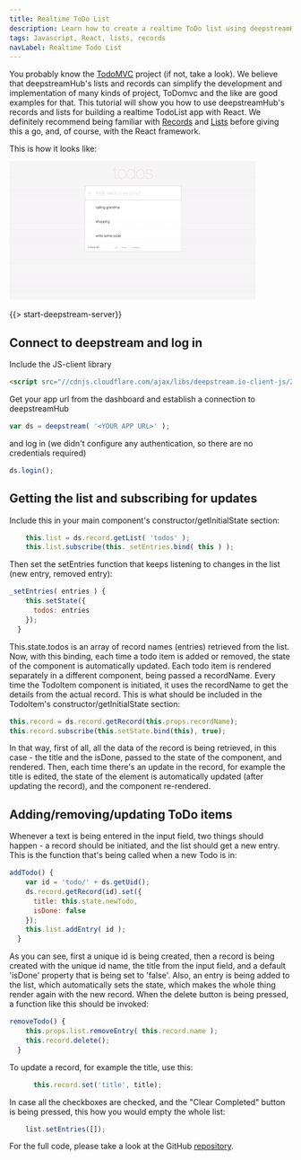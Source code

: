 ```yaml
---
title: Realtime ToDo List
description: Learn how to create a realtime ToDo list using deepstreamHub technology
tags: Javascript, React, lists, records
navLabel: Realtime Todo List
---
```


You probably know the [TodoMVC](http://todomvc.com/) project (if not, take a look). We believe that deepstreamHub's lists and records can simplify the development and implementation of many kinds of project, ToDomvc and the like are good examples for that.
This tutorial will show you how to use deepstreamHub's records and lists for building a realtime TodoList app with React.
We definitely recommend being familiar with [Records](/tutorials/guides/records) and [Lists](/tutorials/guides/lists/) before giving this a go, and, of course, with the React framework.

This is how it looks like:

![todoMVC gif](todoMVC.gif)

{{> start-deepstream-server}}

## Connect to deepstream and log in

Include the JS-client library

```html
<script src="//cdnjs.cloudflare.com/ajax/libs/deepstream.io-client-js/2.1.1/deepstream.js"></script>
```

Get your app url from the dashboard and establish a connection to deepstreamHub

```javascript
var ds = deepstream( '<YOUR APP URL>' );
```

and log in (we didn't configure any authentication, so there are no credentials required)

```javascript
ds.login();
```


## Getting the list and subscribing for updates

Include this in your main component's constructor/getInitialState section:

```javascript
    this.list = ds.record.getList( 'todos' );
    this.list.subscribe(this._setEntries.bind( this ) );
```
Then set the setEntries function that keeps listening to changes in the list (new entry, removed entry):

```javascript
_setEntries( entries ) {
    this.setState({
      todos: entries
    });
  }
```

This.state.todos is an array of record names (entries) retrieved from the list. Now, with this binding, each time a todo item is added or removed, the state of the component is automatically updated.
Each todo item is rendered separately in a different component, being passed a recordName.
Every time the TodoItem component is initiated, it uses the recordName to get the details from the actual record. This is what should be included in the TodoItem's constructor/getInitialState section:

```javascript
this.record = ds.record.getRecord(this.props.recordName);
this.record.subscribe(this.setState.bind(this), true);
```

In that way, first of all, all the data of the record is being retrieved, in this case - the title and the isDone, passed to the state of the component, and rendered. Then, each time there's an update in the record, for example the title is edited, the state of the element is automatically updated (after updating the record), and the component re-rendered.

## Adding/removing/updating ToDo items

Whenever a text is being entered in the input field, two things should happen - a record should be initiated, and the list should get a new entry. This is the function that's being called when a new Todo is in:

```javascript
addTodo() {
    var id = 'todo/' + ds.getUid();
    ds.record.getRecord(id).set({
      title: this.state.newTodo,
      isDone: false
    });
    this.list.addEntry( id );
  }
```
As you can see, first a unique id is being created, then a record is being created with the unique id name, the title from the input field, and a default 'isDone' property that is being set to 'false'. Also, an entry is being added to the list, which automatically sets the state, which makes the whole thing render again with the new record.
When the delete button is being pressed, a function like this should be invoked: 

```javascript
removeTodo() {
    this.props.list.removeEntry( this.record.name );
    this.record.delete();
  }
  ```

  To update a record, for example the title, use this:

  ```javascript
        this.record.set('title', title);
  ```

In case all the checkboxes are checked, and the "Clear Completed" button is being pressed, this how you would empty the whole list:

  ```javascript
      list.setEntries([]);
  ```

For the full code, please take a look at the GitHub  <a href="https://github.com/deepstreamIO/deepstream.io-tutorial-todomvc">repository</a>.

